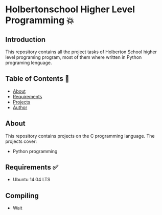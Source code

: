 # Holbertonschool Higher Level Programming :boom:

## Introduction 
This repository contains all the project tasks of Holberton School higher level programing program, most of them where written in Python programing lenguage.

## Table of Contents :book:
* [About](#About)
* [Requirements](#Requirements)
* [Projects](#Projects)
* [Author](#Author)

## About
This repository contains projects on the C programming language. The projects cover:
- Python programming

## Requirements :white_check_mark:
* Ubuntu 14.04 LTS

## Compiling
* Wait

## Projects :page_with_curl:
1. [0x00. Python - Hello, World](./0x00-python-hello_world)

## Author :pencil:
**Santiago Peña Mosquera** - twitter [@Santiag11470161](https://twitter.com/Santiag11470161) - LinkedIn [Santiago Peña Mosquera](https://www.linkedin.com/in/santiago-pe%C3%B1a-mosquera-abaa20196/)
